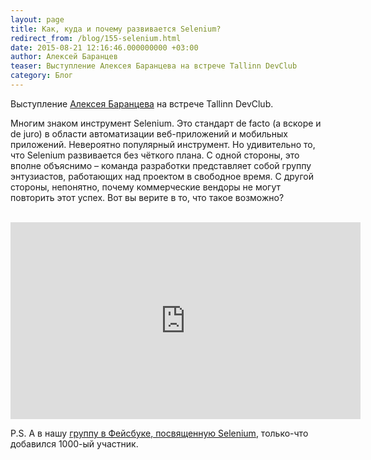 ```yaml
---
layout: page
title: Как, куда и почему развивается Selenium?
redirect_from: /blog/155-selenium.html
date: 2015-08-21 12:16:46.000000000 +03:00
author: Алексей Баранцев
teaser: Выступление Алексея Баранцева на встрече Tallinn DevClub
category: Блог
---
```

Выступление [Алексея Баранцева](http://www.software-testing.ru/about/authors/9-barancev) на встрече Tallinn DevClub.

Многим знаком инструмент Selenium. Это стандарт de facto (а вскоре и de juro) в области автоматизации веб-приложений и мобильных приложений. Невероятно популярный инструмент. Но удивительно то, что Selenium развивается без чёткого плана. С одной стороны, это вполне объяснимо – команда разработки представляет собой группу энтузиастов, работающих над проектом в свободное время. С другой стороны, непонятно, почему коммерческие вендоры не могут повторить этот успех. Вот вы верите в то, что такое возможно?

 <iframe src="https://www.youtube.com/embed/tf_7Drar-NU" width="560" height="315" frameborder="0" allowfullscreen=""></iframe>

P.S. А в нашу [группу в Фейсбуке, посвященную Selenium](https://www.facebook.com/groups/selenium.ru/), только-что добавился 1000-ый участник.

